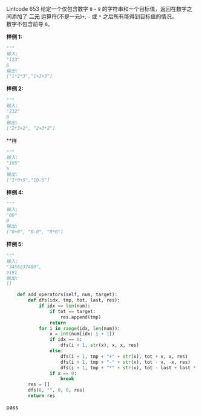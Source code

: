 Lintcode 653
给定一个仅包含数字 `0` - `9` 的字符串和一个目标值，返回在数字之间添加了 **二元** 运算符(不是一元)`+`, `-` 或 `*` 之后所有能得到目标值的情况。  
数字不包含前导 `0`。

**样例 1:**
```python
"""
输入:
"123"
6
输出: 
["1*2*3","1+2+3"]
```
**样例 2:**
```python
"""
输入:
"232"
8
输出: 
["2*3+2", "2+3*2"]
```
**样
```python
"""
输入:
"105"
5
输出:
["1*0+5","10-5"]
```
**样例 4:**
```python
"""
输入:
"00"
0
输出:
["0+0", "0-0", "0*0"]
```
**样例 5:**
```python
"""
输入:
"3456237490",
9191 
输出: 
[]
```


```python
    def add_operators(self, num, target):
        def dfs(idx, tmp, tot, last, res):
            if idx == len(num):
                if tot == target:
                    res.append(tmp)
                return
            for i in range(idx, len(num)):
                x = int(num[idx: i + 1])
                if idx == 0:
                    dfs(i + 1, str(x), x, x, res)
                else:
                    dfs(i + 1, tmp + "+" + str(x), tot + x, x, res)
                    dfs(i + 1, tmp + "-" + str(x), tot - x, -x, res)
                    dfs(i + 1, tmp + "*" + str(x), tot - last + last * x, last * x, res)
                if x == 0:
                    break
        res = []
        dfs(0, "", 0, 0, res)
        return res
```
pass